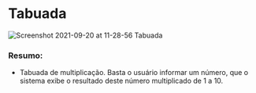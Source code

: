 # Tabuada

![Screenshot 2021-09-20 at 11-28-56 Tabuada](https://user-images.githubusercontent.com/85134349/134020036-9d2037a9-4213-4c93-8f63-f4bfd2c6bf78.png)

### Resumo: 
- Tabuada de multiplicação. Basta o usuário informar um número, que o sistema exibe o resultado deste número multiplicado de 1 a 10. 
